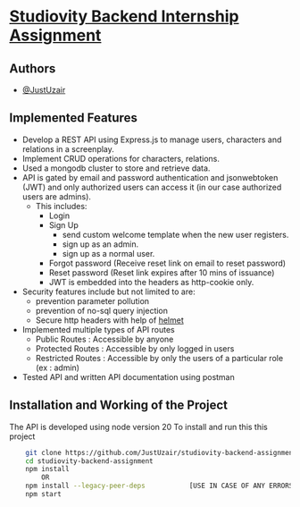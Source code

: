 
# [Studiovity Backend Internship Assignment](https://studiovity.notion.site/Backend-Engineer-Assignment-52ce701ca7e240eb841e1f2a84abbf8d)




## Authors

- [@JustUzair](https://www.github.com/JustUzair)

## Implemented Features

- Develop a REST API using Express.js to manage users, characters and relations in a screenplay.
- Implement CRUD operations for characters, relations.
- Used a mongodb cluster to store and retrieve data.
- API is gated by email and password authentication and jsonwebtoken (JWT) and only authorized users can access it (in our case authorized users are admins).
    - This includes:
        - Login
        - Sign Up
            - send custom welcome template when the new user registers.
            - sign up as an admin.
            - sign up as a normal user.
        - Forgot password (Receive reset link on email to reset password)
        - Reset password (Reset link expires after 10 mins of issuance)
        - JWT is embedded into the headers as http-cookie only.
- Security features include but not limited to are:
    - prevention parameter pollution
    - prevention of no-sql query injection
    - Secure http headers with help of [helmet](https://github.com/helmetjs/helmet)
- Implemented multiple types of API routes 
    - Public Routes : Accessible by anyone
    - Protected Routes : Accessible by only logged in users
    - Restricted Routes : Accessible by only the users of a particular role (ex : admin)
- Tested API and written API documentation using postman



## Installation and Working of the Project
The API is developed using node version 20
To install and run this this project

```bash
    git clone https://github.com/JustUzair/studiovity-backend-assignment.git
    cd studiovity-backend-assignment
    npm install
        OR
    npm install --legacy-peer-deps           [USE IN CASE OF ANY ERRORS WHILE INSTALLATION OF DEPENDENCIES]
    npm start
```



